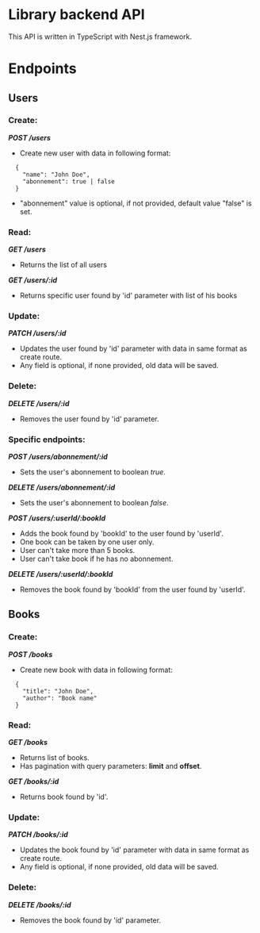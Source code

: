 # Library backend API
This API is written in TypeScript with Nest.js framework.

# Endpoints

## Users

### Create:

***POST /users***

- Create new user with data in following format:
```
  {
    "name": "John Doe",
    "abonnement": true | false
  }
```
- "abonnement" value is optional, if not provided, default value "false" is set.

### Read:

***GET /users***

- Returns the list of all users


***GET /users/:id***

- Returns specific user found by 'id' parameter with list of his books

### Update:

***PATCH /users/:id***

- Updates the user found by 'id' parameter with data in same format as create route.
- Any field is optional, if none provided, old data will be saved.

### Delete:

***DELETE /users/:id***

- Removes the user found by 'id' parameter.

### Specific endpoints:

***POST /users/abonnement/:id***

- Sets the user's abonnement to boolean *true*.


***DELETE /users/abonnement/:id***

- Sets the user's abonnement to boolean *false*.


***POST /users/:userId/:bookId***

- Adds the book found by 'bookId' to the user found by 'userId'.
- One book can be taken by one user only.
- User can't take more than 5 books.
- User can't take book if he has no abonnement.


***DELETE /users/:userId/:bookId***

- Removes the book found by 'bookId' from the user found by 'userId'.

## Books

### Create:

***POST /books***

- Create new book with data in following format:
```
  {
    "title": "John Doe",
    "author": "Book name"
  }
```

### Read:

***GET /books***

- Returns list of books.
- Has pagination with query parameters: **limit** and **offset**.


***GET /books/:id***

- Returns book found by 'id'.

### Update:

***PATCH /books/:id***

- Updates the book found by 'id' parameter with data in same format as create route.
- Any field is optional, if none provided, old data will be saved.

### Delete:

***DELETE /books/:id***

- Removes the book found by 'id' parameter.
